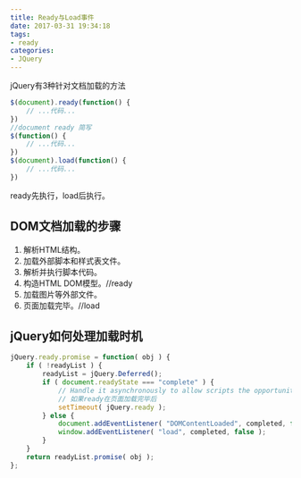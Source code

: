 ```yaml
---
title: Ready与Load事件
date: 2017-03-31 19:34:18
tags: 
- ready
categories: 
- JQuery
---
```


jQuery有3种针对文档加载的方法

```javascript
$(document).ready(function() {
    // ...代码...
})
//document ready 简写
$(function() {
    // ...代码...
})
$(document).load(function() {
    // ...代码...
})
```

ready先执行，load后执行。

<!-- more -->

## DOM文档加载的步骤

1. 解析HTML结构。
2. 加载外部脚本和样式表文件。
3. 解析并执行脚本代码。
4. 构造HTML DOM模型。//ready
5. 加载图片等外部文件。
6. 页面加载完毕。//load

## jQuery如何处理加载时机

```javascript
jQuery.ready.promise = function( obj ) {
    if ( !readyList ) {
        readyList = jQuery.Deferred();
        if ( document.readyState === "complete" ) {
            // Handle it asynchronously to allow scripts the opportunity to delay ready
            // 如果ready在页面加载完毕后
            setTimeout( jQuery.ready );
        } else {
            document.addEventListener( "DOMContentLoaded", completed, false );
            window.addEventListener( "load", completed, false );
        }
    }
    return readyList.promise( obj );
};
```